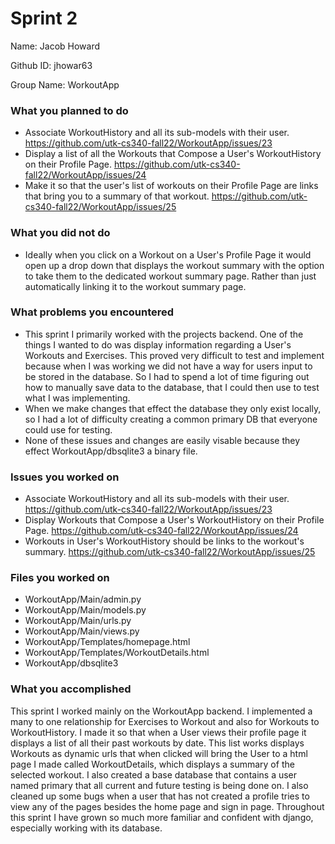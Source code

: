 # Sprint 2

Name: Jacob Howard

Github ID: jhowar63

Group Name: WorkoutApp

### What you planned to do
- Associate WorkoutHistory and all its sub-models with their user. https://github.com/utk-cs340-fall22/WorkoutApp/issues/23
- Display a list of all the Workouts that Compose a User's WorkoutHistory on their Profile Page. https://github.com/utk-cs340-fall22/WorkoutApp/issues/24
- Make it so that the user's list of workouts on their Profile Page are links that bring you to a summary of that workout. https://github.com/utk-cs340-fall22/WorkoutApp/issues/25


### What you did not do
- Ideally when you click on a Workout on a User's Profile Page it would open up a drop down that displays the workout summary with the option to take them to the dedicated workout summary page.
  Rather than just automatically linking it to the workout summary page.

### What problems you encountered
- This sprint I primarily worked with the projects backend. One of the things I wanted to do was display information regarding a User's Workouts and Exercises.
  This proved very difficult to test and implement because when I was working we did not have a way for users input to be stored in the database.
  So I had to spend a lot of time figuring out how to manually save data to the database, that I could then use to test what I was implementing.
- When we make changes that effect the database they only exist locally, so I had a lot of difficulty creating a common primary DB that everyone could use for  testing.
- None of these issues and changes are easily visable because they effect WorkoutApp/dbsqlite3 a binary file.

### Issues you worked on
- Associate WorkoutHistory and all its sub-models with their user. https://github.com/utk-cs340-fall22/WorkoutApp/issues/23
- Display Workouts that Compose a User's WorkoutHistory on their Profile Page. https://github.com/utk-cs340-fall22/WorkoutApp/issues/24
- Workouts in User's WorkoutHistory should be links to the workout's summary. https://github.com/utk-cs340-fall22/WorkoutApp/issues/25

### Files you worked on
- WorkoutApp/Main/admin.py
- WorkoutApp/Main/models.py
- WorkoutApp/Main/urls.py
- WorkoutApp/Main/views.py
- WorkoutApp/Templates/homepage.html
- WorkoutApp/Templates/WorkoutDetails.html
- WorkoutApp/dbsqlite3

### What you accomplished

This sprint I worked mainly on the WorkoutApp backend. 
I implemented a many to one relationship for Exercises to Workout and also for Workouts to WorkoutHistory.
I made it so that when a User views their profile page it displays a list of all their past workouts by date.
This list works displays Workouts as dynamic urls that when clicked will bring the User to a html page I made called WorkoutDetails, which displays a summary of the selected workout.
I also created a base database that contains a user named primary that all current and future testing is being done on.
I also cleaned up some bugs when a user that has not created a profile tries to view any of the pages besides the home page and sign in page.
Throughout this sprint I have grown so much more familiar and confident with django, especially working with its database.
